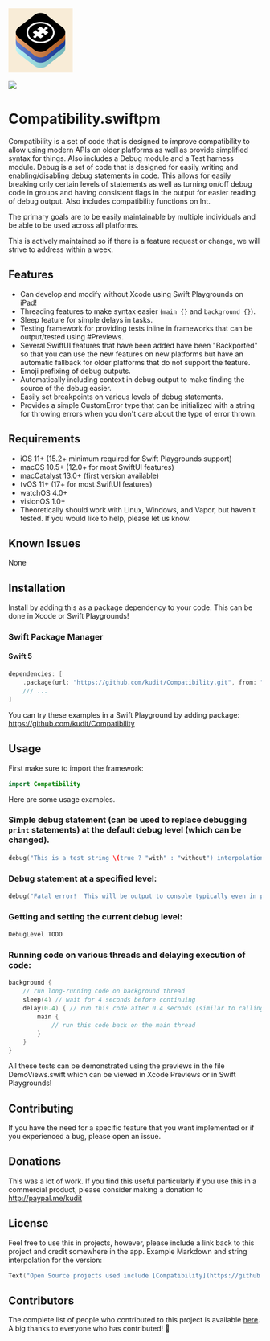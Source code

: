<img src="/Development/Resources/Assets.xcassets/AppIcon.appiconset/Icon.png" height="128">

[![](https://img.shields.io/endpoint?url=https%3A%2F%2Fswiftpackageindex.com%2Fapi%2Fpackages%2Fkudit%2FCompatibility%2Fbadge%3Ftype%3Dplatforms)](https://swiftpackageindex.com/kudit/Compatibility)

# Compatibility.swiftpm
Compatibility is a set of code that is designed to improve compatibility to allow using modern APIs on older platforms as well as provide simplified syntax for things.  Also includes a Debug module and a Test harness module.  Debug is a set of code that is designed for easily writing and enabling/disabling debug statements in code.  This allows for easily breaking only certain levels of statements as well as turning on/off debug code in groups and having consistent flags in the output for easier reading of debug output.  Also includes compatibility functions on Int.

The primary goals are to be easily maintainable by multiple individuals and be able to be used across all platforms.

This is actively maintained so if there is a feature request or change, we will strive to address within a week.

## Features

- Can develop and modify without Xcode using Swift Playgrounds on iPad!
- Threading features to make syntax easier (`main {}` and `background {}`).
- Sleep feature for simple delays in tasks.
- Testing framework for providing tests inline in frameworks that can be output/tested using #Previews.
- Several SwiftUI features that have been added have been "Backported" so that you can use the new features on new platforms but have an automatic fallback for older platforms that do not support the feature.
- Emoji prefixing of debug outputs.
- Automatically including context in debug output to make finding the source of the debug easier.
- Easily set breakpoints on various levels of debug statements.
- Provides a simple CustomError type that can be initialized with a string for throwing errors when you don't care about the type of error thrown.

## Requirements

- iOS 11+ (15.2+ minimum required for Swift Playgrounds support)
- macOS 10.5+ (12.0+ for most SwiftUI features)
- macCatalyst 13.0+ (first version available)
- tvOS 11+ (17+ for most SwiftUI features)
- watchOS 4.0+
- visionOS 1.0+
- Theoretically should work with Linux, Windows, and Vapor, but haven't tested.  If you would like to help, please let us know.

## Known Issues
None

## Installation
Install by adding this as a package dependency to your code.  This can be done in Xcode or Swift Playgrounds!

### Swift Package Manager

#### Swift 5
```swift
dependencies: [
    .package(url: "https://github.com/kudit/Compatibility.git", from: "1.0.0"),
    /// ...
]
```

You can try these examples in a Swift Playground by adding package: https://github.com/kudit/Compatibility

## Usage
First make sure to import the framework:
```swift
import Compatibility
```

Here are some usage examples.

### Simple debug statement (can be used to replace debugging `print` statements) at the default debug level (which can be changed).
```swift
debug("This is a test string \(true ? "with" : "without") interpolation")
```

### Debug statement at a specified level:
```swift
debug("Fatal error!  This will be output to console typically even in production code.", level: .ERROR)
```

### Getting and setting the current debug level:
```swift
DebugLevel TODO
```

### Running code on various threads and delaying execution of code:
```swift
background {
    // run long-running code on background thread
    sleep(4) // wait for 4 seconds before continuing
    delay(0.4) { // run this code after 0.4 seconds (similar to calling await sleep() and then executing code)
        main {
            // run this code back on the main thread
        }
    }
}
```


All these tests can be demonstrated using the previews in the file DemoViews.swift which can be viewed in Xcode Previews or in Swift Playgrounds!

## Contributing
If you have the need for a specific feature that you want implemented or if you experienced a bug, please open an issue.

## Donations
This was a lot of work.  If you find this useful particularly if you use this in a commercial product, please consider making a donation to http://paypal.me/kudit

## License
Feel free to use this in projects, however, please include a link back to this project and credit somewhere in the app.  Example Markdown and string interpolation for the version:
```swift
Text("Open Source projects used include [Compatibility](https://github.com/kudit/Compatibility) v\(Compatibility.version)
```

## Contributors
The complete list of people who contributed to this project is available [here](https://github.com/kudit/Compatibility/graphs/contributors).
A big thanks to everyone who has contributed! 🙏

